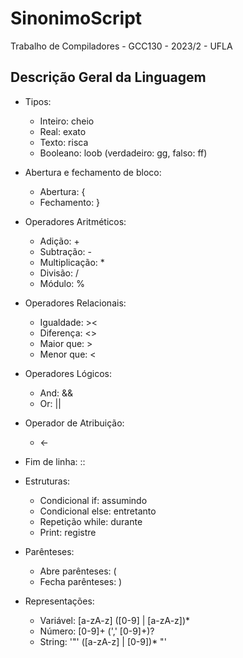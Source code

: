 # SinonimoScript
Trabalho de Compiladores - GCC130 - 2023/2 - UFLA

## Descrição Geral da Linguagem
* Tipos:
  * Inteiro: cheio
  * Real: exato
  * Texto: risca
  * Booleano: loob (verdadeiro: gg, falso: ff)

* Abertura e fechamento de bloco:
  * Abertura: {
  * Fechamento: }

* Operadores Aritméticos:
  * Adição: +
  * Subtração: -
  * Multiplicação: *
  * Divisão: /
  * Módulo: %

* Operadores Relacionais:
  * Igualdade: ><
  * Diferença: <>
  * Maior que: >
  * Menor que: <

* Operadores Lógicos:
  * And: &&
  * Or: ||

* Operador de Atribuição:
   *  <-

* Fim de linha: ::

* Estruturas:
  * Condicional if: assumindo
  * Condicional else: entretanto
  * Repetição while: durante
  * Print: registre
 
* Parênteses:
  * Abre parênteses: (
  * Fecha parênteses: )
 
* Representações:
  * Variável: [a-zA-z] ([0-9] | [a-zA-z])*
  * Número: [0-9]+ (',' [0-9]+)?
  * String: '"' ([a-zA-z] | [0-9])* "'
